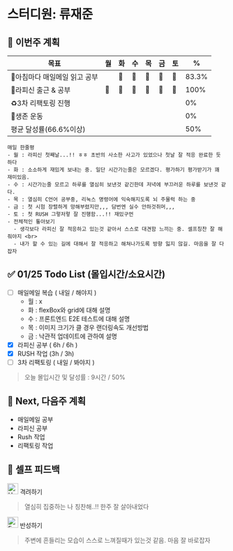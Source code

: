 # 스터디원: 류재준

## 🚀 이번주 계획

| 목표                            | 월   | 화   | 수   | 목   | 금   | 토   | %   |
| ------------------------------- | --- | --- | --- | --- | --- | --- | --- |
| 📰아침마다 매일메일 읽고 공부 | |🌠|🌠|🌠|🌠|🌠| 83.3%  |
| 📌라피신 출근 & 공부 |🌠|🌠|🌠|🌠| 🌠 |🌠| 100%  |
| ♻️3차 리팩토링 진행             |   |   |  |   |   |  | 0% |
| 💪생존 운동            |   |   |   |   |   |  |  0% |
| 평균 달성률(66.6%이상)            |   |   |   |   |   |  |  50% |


```text
매일 한줄평
- 월 : 라피신 첫째날...!! ㅎㅎ 초반의 사소한 사고가 있었으나 첫날 잘 적응 완료한 듯 하다
- 화 : 소소하게 재밌게 보내는 중. 일단 시간가는줄은 모르겠다. 평가하기 평가받기가 꽤 재미있음.
- 수 : 시간가는줄 모르고 하루를 열심히 보낸것 같긴한데 저녁에 부끄러운 하루를 보낸것 같다.
- 목 : 열심히 C언어 공부중, 리눅스 명령어에 익숙해지도록 뇌 주물럭 하는 중
- 금 : 첫 시험 장렬하게 망해부렸지만,,, 담번엔 실수 안하것쥐머,,,
- 토 : 첫 RUSH 그렇저렇 잘 진행함...!! 재밌구먼
- 전체적인 톺아보기
  - 생각보다 라피신 잘 적응하고 있는것 같아서 스스로 대견함 느끼는 중. 셀프칭찬 잘 해줘야지 <br>
  - 내가 할 수 있는 길에 대해서 잘 적응하고 해쳐나가도록 방향 잃지 않길. 마음을 잘 다잡자
```

## ✅ 01/25 Todo List (몰입시간/소요시간) 
- [ ] 매일메일 복습 ( 내일 / 해야지 )
  - 월 : x
  - 화 : flexBox와 grid에 대해 설명
  - 수 : 프론트엔드 E2E 테스트에 대해 설명
  - 목 : 이미지 크기가 클 경우 랜더링속도 개선방법
  - 금 : 낙관적 업데이트에 관하여 설명
- [x] 라피신 공부 ( 6h / 6h )
- [x] RUSH 작업 (3h / 3h)
- [ ] 3차 리팩토링 ( 내일 / 봐야지  )
> 오늘 몰입시간 및 달성률 : 9시간 / 50%

## 🌱 Next, 다음주 계획
- 매일메일 공부
- 라피신 공부
- Rush 작업
- 리팩토링 작업

## 🎉 셀프 피드백

<img src="https://raw.githubusercontent.com/Tarikul-Islam-Anik/Animated-Fluent-Emojis/master/Emojis/Smilies/Hugging%20Face.png" alt="Hugging Face" width="25" height="25"> 격려하기</img>

> 열심히 집중하는 나 칭찬해..!! 한주 잘 살아내었다

<img src="https://raw.githubusercontent.com/Tarikul-Islam-Anik/Animated-Fluent-Emojis/master/Emojis/Smilies/Face%20with%20Monocle.png" alt="Face with Monocle" width="25" height="25"> 반성하기</img>

> 주변에 흔들리는 모습이 스스로 느껴질때가 있는것 같음. 마음 잘 바로잡자
